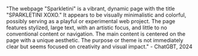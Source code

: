 "The webpage "Sparkletini" is a vibrant, dynamic page with the title "SPARKLETINI XOXO." It appears to be visually minimalistic and colorful, possibly serving as a playful or experimental web project. The page features stylized, large text, with an artistic focus, and little to no conventional content or navigation. The main content is centered on the page with a unique aesthetic. The purpose or theme is not immediately clear but seems focused on creativity and visual impact." - ChatGBT, 2024
